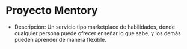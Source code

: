 # Proyecto Mentory
- Descripción: Un servicio tipo marketplace de habilidades, donde cualquier persona puede ofrecer enseñar lo que sabe, y los demás pueden aprender de manera flexible.